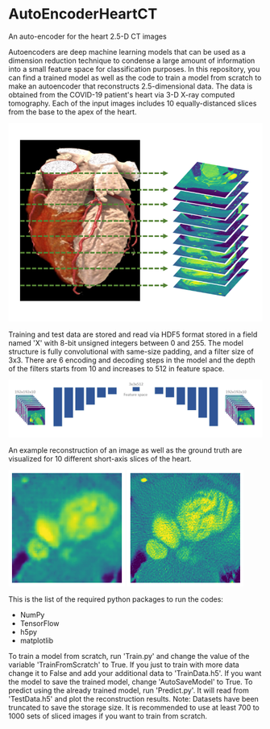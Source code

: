 # AutoEncoderHeartCT
An auto-encoder for the heart 2.5-D CT images 

Autoencoders are deep machine learning models that can be used as a dimension reduction technique to condense a large amount of information into a small feature space for classification purposes. In this repository, you can find a trained model as well as the code to train a model from scratch to make an autoencoder that reconstructs 2.5-dimensional data. The data is obtained from the COVID-19 patient's heart via 3-D X-ray computed tomography. Each of the input images includes 10 equally-distanced slices from the base to the apex of the heart. 

![Image slices obtained from CT](images/Slices.png)


Training and test data are stored and read via HDF5 format stored in a field named 'X' with 8-bit unsigned integers between 0 and 255. 
The model structure is fully convolutional with same-size padding, and a filter size of 3x3. There are 6 encoding and decoding steps in the model and the depth of the filters starts from 10 and increases to 512 in feature space. 

![Model](images/Model.png)

An example reconstruction of an image as well as the ground truth are visualized for 10 different short-axis slices of the heart. 

![reconstructed](images/reconstructed.gif)
![reconstructed](images/raw.gif)

This is the list of the required python packages to run the codes: 
* NumPy
* TensorFlow
* h5py
* matplotlib

To train a model from scratch, run 'Train.py' and change the value of the variable 'TrainFromScratch' to True. If you just to train with more data change it to False and add your additional data to 'TrainData.h5'. 
If you want the model to save the trained model, change 'AutoSaveModel' to True. 
To predict using the already trained model, run 'Predict.py'. It will read from 'TestData.h5' and plot the reconstruction results. 
Note: Datasets have been truncated to save the storage size. It is recommended to use at least 700 to 1000 sets of sliced images if you want to train from scratch. 


